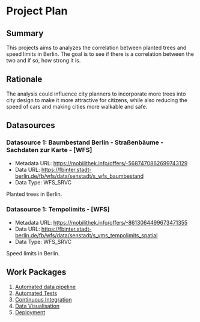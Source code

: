 # Project Plan

## Summary

<!-- Describe your data science project in max. 5 sentences. -->

This projects aims to analyzes the correlation between planted trees and speed limits in Berlin. The goal is to see if there is a correlation between the two and if so, how strong it is.

## Rationale

<!-- Outline the impact of the analysis, e.g. which pains it solves. -->

The analysis could influence city planners to incorporate more trees into city design to make it more attractive for citizens, while also reducing the speed of cars and making cities more walkable and safe.

## Datasources

<!-- Describe each datasources you plan to use in a section. Use the prefic "DatasourceX" where X is the id of the datasource. -->

### Datasource 1: Baumbestand Berlin - Straßenbäume - Sachdaten zur Karte - [WFS]

- Metadata URL: https://mobilithek.info/offers/-5687470862699743129
- Data URL: https://fbinter.stadt-berlin.de/fb/wfs/data/senstadt/s_wfs_baumbestand
- Data Type: WFS_SRVC

Planted trees in Berlin.

### Datasource 1: Tempolimits - [WFS]

- Metadata URL: https://mobilithek.info/offers/-8613064499673471355
- Data URL: https://fbinter.stadt-berlin.de/fb/wfs/data/senstadt/s_vms_tempolimits_spatial
- Data Type: WFS_SRVC

Speed limits in Berlin.

## Work Packages

<!-- List of work packages ordered sequentially, each pointing to an issue with more details. -->

1. [Automated data pipeline](https://github.com/motschel123/2023-amse/issues/1)
2. [Automated Tests](https://github.com/motschel123/2023-amse/issues/2)
3. [Continuous Integration](https://github.com/motschel123/2023-amse/issues/3)
4. [Data Visualisation](https://github.com/motschel123/2023-amse/issues/5)
5. [Deployment](https://github.com/motschel123/2023-amse/issues/4)
